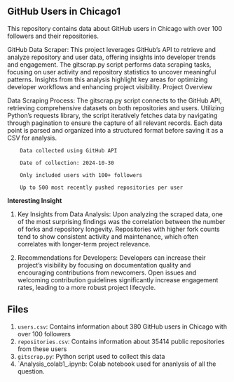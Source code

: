 ## GitHub Users in Chicago1

This repository contains data about GitHub users in Chicago with over 100 followers and their repositories.

GitHub Data Scraper: This project leverages GitHub’s API to retrieve and analyze repository and user data, offering insights into developer trends and engagement. The gitscrap.py script performs data scraping tasks, focusing on user activity and repository statistics to uncover meaningful patterns. Insights from this analysis highlight key areas for optimizing developer workflows and enhancing project visibility. Project Overview

 Data Scraping Process: The gitscrap.py script connects to the GitHub API, retrieving comprehensive datasets on both repositories and users. Utilizing Python’s requests library, the script iteratively fetches data by navigating through pagination to ensure the capture of all relevant records. Each data point is parsed and organized into a structured format before saving it as a CSV for analysis.

        Data collected using GitHub API

        Date of collection: 2024-10-30

        Only included users with 100+ followers
 
        Up to 500 most recently pushed repositories per user
 **Interesting Insight**

 
1. Key Insights from Data Analysis: Upon analyzing the scraped data, one of the most surprising findings was the correlation between the number of forks and repository longevity. Repositories with higher fork counts tend to show consistent activity and maintenance, which often correlates with longer-term project relevance.

2. Recommendations for Developers: Developers can increase their project’s visibility by focusing on documentation quality and encouraging contributions from newcomers. Open issues and welcoming contribution guidelines significantly increase engagement rates, leading to a more robust project lifecycle.

## Files

1. `users.csv`: Contains information about 380 GitHub users in Chicago with over 100 followers
2. `repositories.csv`: Contains information about 35414 public repositories from these users
3. `gitscrap.py`: Python script used to collect this data
4. `Analysis_colab1_.ipynb: Colab notebook used for ananlysis of all the question.
